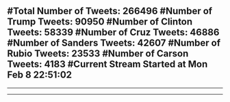 #Total Number of Tweets: 266496 
#Number of Trump Tweets: 90950
#Number of Clinton Tweets: 58339
#Number of Cruz Tweets: 46886
#Number of Sanders Tweets: 42607
#Number of Rubio Tweets: 23533
#Number of Carson Tweets: 4183
#Current Stream Started at Mon Feb  8 22:51:02
---
---
---
